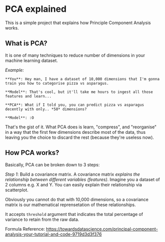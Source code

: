 # PCA explained

This is a simple project that explains how Principle Component Analysis works.

## What is PCA?
It is one of many techniques to reduce number of dimensions in your machine learning dataset.

*Example:*
```
**You**: Hey man, I have a dataset of 10,000 dimensions that I'm gonna train you how to categorise pizza vs asparagus.

**Model**: That's cool, but it'll take me hours to ingest all those features and learn...

**PCA**: What if I told you, you can predict pizza vs asparagus decently with only.. *50* dimensions?

**Model**: :O
```
That's the gist of it. What PCA does is learn, "compress", and "reorganise" in a way that the first few dimensions describe most of the data, thus leaving you the choice to discard the rest (because they're useless now).

## How PCA works?

Basically, PCA can be broken down to 3 steps:

*Step 1*: Build a covariance matrix. A covariance matrix *explains the relationship between different variables (features)*. Imagine you a dataset of 2 columns e.g. X and Y. You can easily explain their relationship via scatterplot.

Obviously you cannot do that with 10,000 dimensions, so a covariance matrix is our mathematical reprensetation of these relationships.



It accepts `threshold` argument that indicates the total percentage of variance to retain from the raw data.

Formula Reference: https://towardsdatascience.com/principal-component-analysis-your-tutorial-and-code-9719d3d3f376